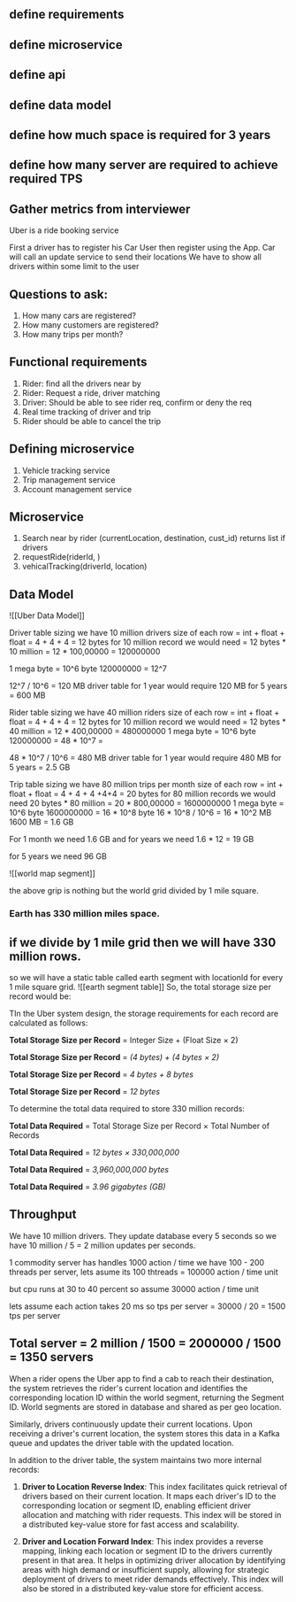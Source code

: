 ## define requirements
## define microservice

## define api
## define data model
## define how much space is required for 3 years

## define how many server are required to achieve required TPS

## Gather metrics from interviewer



Uber is a ride booking service

First a driver has to register his Car
User then register using the App.
Car will call an update service to send their locations
We have to show all drivers within some limit to the user
## Questions to ask:

1. How many cars are registered?
2. How many customers are registered?
3. How many trips per month?

## Functional requirements
1.  Rider: find all the drivers near by
2.  Rider: Request a ride, driver matching
3. Driver: Should be able to see rider req, confirm or deny the req
4. Real time tracking of driver and trip
5. Rider should be able to cancel the trip

## Defining microservice
1. Vehicle tracking service
2. Trip management service
3.  Account management service


## Microservice

1. Search near by rider (currentLocation, destination, cust_id) returns list if drivers
2. requestRide(riderId, )
3. vehicalTracking(driverId, location)

## Data Model
![[Uber Data Model]]

Driver table sizing
we have 10 million drivers
size of each row = int + float + float = 4 + 4 + 4 = 12 bytes
for 10 million record we would need = 12 bytes * 10 million = 12 * 100,00000 = 120000000

1 mega byte = 10^6 byte
120000000 = 12^7 

12^7 / 10^6 = 120 MB
driver table for 1 year would require 120 MB for 5 years = 600 MB



Rider table sizing
we have 40 million riders
size of each row = int + float + float = 4 + 4 + 4 = 12 bytes
for 10 million record we would need = 12 bytes * 40 million = 12 * 400,00000 = 480000000
1 mega byte = 10^6 byte
120000000 = 48 * 10^7 = 

48 * 10^7 / 10^6 = 480 MB
driver table for 1 year would require 480 MB for 5 years = 2.5 GB

Trip table sizing 
we have 80 million trips per month
size of each row = int + float + float = 4 + 4 + 4 +4+4 = 20 bytes
for 80 million records we would need 20 bytes * 80 million = 20 * 800,00000 = 1600000000
1 mega byte = 10^6 byte
1600000000 = 16 * 10^8 byte
16 * 10^8 / 10^6 = 16 * 10^2 MB
1600 MB = 1.6 GB

For 1 month we need 1.6 GB and for years we need 1.6 * 12 = 19 GB

for 5 years we need 96 GB


![[world map segment]]

the above grip is nothing but the world grid divided by 1 mile square.
### Earth has 330 million miles space.
## if we divide by 1 mile grid then we will have 330 million rows.
so we will have a static table called earth segment with locationId for every 1 mile square grid.
![[earth segment table]]
So, the total storage size per record would be:

TIn the Uber system design, the storage requirements for each record are calculated as follows:

**Total Storage Size per Record** = Integer Size + (Float Size × 2)

**Total Storage Size per Record** = *(4 bytes) + (4 bytes × 2)*

**Total Storage Size per Record** = *4 bytes + 8 bytes*

**Total Storage Size per Record** = *12 bytes*

To determine the total data required to store 330 million records:

**Total Data Required** = Total Storage Size per Record × Total Number of Records

**Total Data Required** = *12 bytes × 330,000,000*

**Total Data Required** = *3,960,000,000 bytes*

**Total Data Required** = *3.96 gigabytes (GB)*



## Throughput

We have 10 million drivers.
They update database every 5 seconds
so we have 10 million / 5 = 2 million updates per seconds.

1 commodity server has handles 1000 action / time
we have 100 - 200 threads per server, lets asume its 100 thtreads = 100000 action / time unit

but cpu runs at 30 to 40 percent so assume 30000 action / time unit

lets assume each action takes 20 ms so tps per server = 30000 / 20 = 1500 tps per server

## Total server = 2 million / 1500 = 2000000 / 1500 = 1350 servers









When a rider opens the Uber app to find a cab to reach their destination, the system retrieves the rider's current location and identifies the corresponding location ID within the world segment, returning the Segment ID.
World segments are stored in database and shared as per geo location.

Similarly, drivers continuously update their current locations. Upon receiving a driver's current location, the system stores this data in a Kafka queue and updates the driver table with the updated location.

In addition to the driver table, the system maintains two more internal records:

1. **Driver to Location Reverse Index**: This index facilitates quick retrieval of drivers based on their current location. It maps each driver's ID to the corresponding location or segment ID, enabling efficient driver allocation and matching with rider requests. This index will be stored in a distributed key-value store for fast access and scalability.

2. **Driver and Location Forward Index**: This index provides a reverse mapping, linking each location or segment ID to the drivers currently present in that area. It helps in optimizing driver allocation by identifying areas with high demand or insufficient supply, allowing for strategic deployment of drivers to meet rider demands effectively. This index will also be stored in a distributed key-value store for efficient access.









